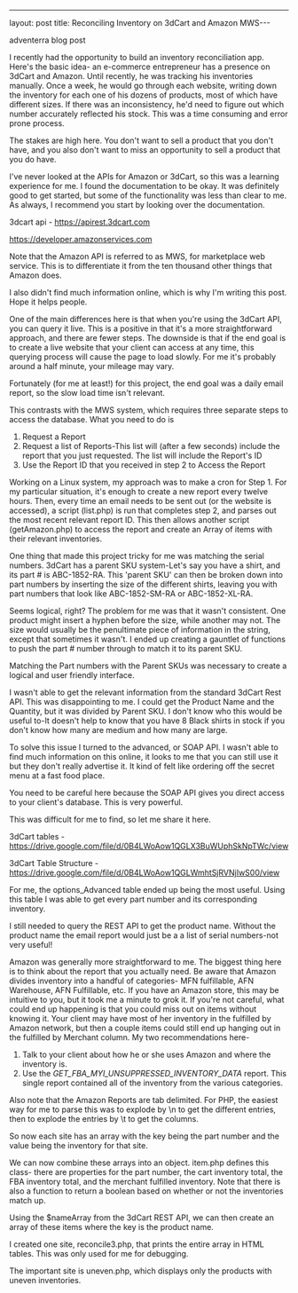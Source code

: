 ---
layout: post
title: Reconciling Inventory on 3dCart and Amazon MWS---

adventerra blog post

I recently had the opportunity to build an inventory reconciliation app. Here's the basic idea- an e-commerce entrepreneur has a presence on 3dCart and Amazon. Until recently, he was tracking his inventories manually. Once a week, he would go through each website, writing down the inventory for each one of his dozens of products, most of which have different sizes. If there was an inconsistency, he'd need to figure out which number accurately reflected his stock. This was a time consuming and error prone process. 

The stakes are high here. You don't want to sell a product that you don't have, and you also don't want to miss an opportunity to sell a product that you do have. 

I've never looked at the APIs for Amazon or 3dCart, so this was a learning experience for me. I found the documentation to be okay. It was definitely good to get started, but some of the functionality was less than clear to me. As always, I recommend you start by looking over the documentation. 

3dcart api - https://apirest.3dcart.com

https://developer.amazonservices.com

Note that the Amazon API is referred to as MWS, for marketplace web service. This is to differentiate it from the ten thousand other things that Amazon does.

I also didn't find much information online, which is why I'm writing this post. Hope it helps people. 

One of the main differences here is that when you're using the 3dCart API, you can query it live. This is a positive in that it's a more straightforward approach, and there are fewer steps. The downside is that if the end goal is to create a live website that your client can access at any time, this querying process will cause the page to load slowly. For me it's probably around a half minute, your mileage may vary.

Fortunately (for me at least!) for this project, the end goal was a daily email report, so the slow load time isn't relevant. 

This contrasts with the MWS system, which requires three separate steps to access the database. What you need to do is 

1. Request a Report 
2. Request a list of Reports-This list will (after a few seconds) include the report that you just requested. The list will include the Report's ID
3. Use the Report ID that you received in step 2 to Access the Report

Working on a Linux system, my approach was to make a cron for Step 1. For my particular situation, it's enough to create a new report every twelve hours. Then, every time an email needs to be sent out (or the website is accessed), a script (list.php) is run that completes step 2, and parses out the most recent relevant report ID. This then allows another script (getAmazon.php) to access the report and create an Array of items with their relevant inventories. 

One thing that made this project tricky for me was matching the serial numbers. 3dCart has a parent SKU system-Let's say you have a shirt, and its part # is ABC-1852-RA. This 'parent SKU' can then be broken down into part numbers by inserting the size of the different shirts, leaving you with part numbers that look like ABC-1852-SM-RA or ABC-1852-XL-RA. 

Seems logical, right? The problem for me was that it wasn't consistent. One product might insert a hyphen before the size, while another may not. The size would usually be the penultimate piece of information in the string, except that sometimes it wasn't. I ended up creating a gauntlet of functions to push the part # number through to match it to its parent SKU.

Matching the Part numbers with the Parent SKUs was necessary to create a logical and user friendly interface. 

I wasn't able to get the relevant information from the standard 3dCart Rest API. This was disappointing to me. I could get the Product Name and the Quantity, but it was divided by Parent SKU. I don't know who this would be useful to-It doesn't help to know that you have 8 Black shirts in stock if you don't know how many are medium and how many are large.

To solve this issue I turned to the advanced, or SOAP API. I wasn't able to find much information on this online, it looks to me that you can still use it but they don't really advertise it. It kind of felt like ordering off the secret menu at a fast food place.

You need to be careful here because the SOAP API gives you direct access to your client's database. This is very powerful. 

This was difficult for me to find, so let me share it here. 

3dCart tables - https://drive.google.com/file/d/0B4LWoAow1QGLX3BuWUphSkNpTWc/view

3dCart Table Structure - https://drive.google.com/file/d/0B4LWoAow1QGLWmhtSjRVNjIwS00/view

For me, the options_Advanced table ended up being the most useful. Using this table I was able to get every part number and its corresponding inventory. 

I still needed to query the REST API to get the product name. Without the product name the email report would just be a a list of serial numbers-not very useful! 

Amazon was generally more straightforward to me. The biggest thing here is to think about the report that you actually need. Be aware that Amazon divides inventory into a handful of categories- MFN fulfillable, AFN Warehouse, AFN Fulfillable, etc. If you have an Amazon store, this may be intuitive to you, but it took me a minute to grok it. If you're not careful, what could end up happening is that you could miss out on items without knowing it. Your client may have most of her inventory in the fulfilled by Amazon network, but then a couple items could still end up hanging out in the fulfilled by Merchant column. My two recommendations here-

1. Talk to your client about how he or she uses Amazon and where the inventory is. 
2. Use the _GET_FBA_MYI_UNSUPPRESSED_INVENTORY_DATA_ report. This single report contained all of the inventory from the various categories. 

Also note that the Amazon Reports are tab delimited. For PHP, the easiest way for me to parse this was to explode by \n to get the different entries, then to explode the entries by \t to get the columns. 

So now each site has an array with the key being the part number and the value being the inventory for that site.

We can now combine these arrays into an object. item.php defines this class- there are properties for the part number, the cart inventory total, the FBA inventory total, and the merchant fulfilled inventory. Note that there is also a function to return a boolean based on whether or not the inventories match up. 

Using the $nameArray from the 3dCart REST API, we can then create an array of these items where the key is the product name. 

I created one site, reconcile3.php, that prints the entire array in HTML tables. This was only used for me for debugging. 

The important site is uneven.php, which displays only the products with uneven inventories. 